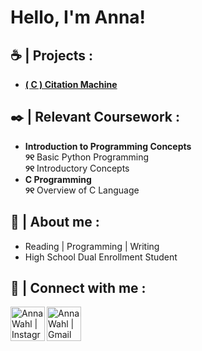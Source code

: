 <h1>Hello, I'm Anna! <br/></h1>

<h2>☕ | Projects :</h2>

<ul>
 <li> <a href="https://github.com/awahl2/Citation-Generator"><b>( C ) Citation Machine</b></a> </br> </li>
</ul>

<h2>✒️ | Relevant Coursework :</h2>

<ul>
  <li> <b>Introduction to Programming Concepts</b></li>
   <b>୨୧</b> Basic Python Programming</br>
   <b>୨୧</b> Introductory Concepts
  <li> <b>C Programming</b></li>
   <b>୨୧</b> Overview of C Language
</ul>
  
<h2> 🤎 | About me :</h2>
<ul>
   <li> Reading | Programming | Writing </li>
   <li> High School Dual Enrollment Student </li>
</ul>

<h2> 📜 | Connect with me :</h2>

[<img align="left" alt="AnnaWahl | Instagram" width="55px" height="55px" src="https://img.icons8.com/wired/512/instagram-new.png" />][instagram]
[<img align="left" alt="AnnaWahl | Gmail" width="55px" height="55px" src="https://img.icons8.com/dotty/512/gmail.png" />][gmail]

[instagram]: https://www.instagram.com/jaspthefriendlyghost/
[gmail]: mailto:=wahlanna407@gmail.com
